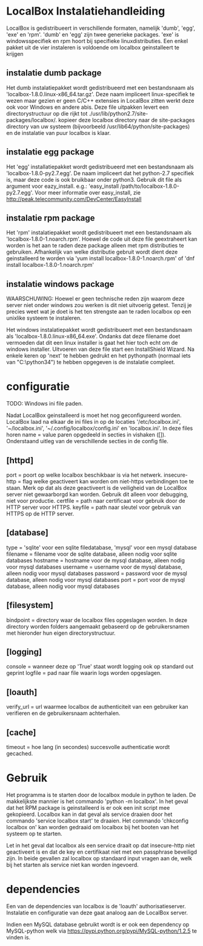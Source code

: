 LocalBox Instalatiehandleiding
==============================

LocalBox is gedistribueert in verschillende formaten, namelijk 'dumb', 'egg',
'exe' en 'rpm'. 'dumb' en 'egg' zijn twee generieke packages. 'exe' is
windowsspecifiek en rpm hoort bij specifieke linuxdistributies. Een enkel
pakket uit de vier instaleren is voldoende om localbox geinstalleert te krijgen

instalatie dumb package
-----------------------

Het dumb instalatiepakket wordt gedistribueerd met een bestandsnaam als
'localbox-1.8.0.linux-x86_64.tar.gz'. Deze naam impliceert linux-specifiek te
wezen maar gezien er geen C/C++ extensies in LocalBox zitten werkt deze ook voor
Windows en andere abis. Deze file uitpakken levert een directorystructuur op die
rijkt tot ./usr/lib/python2.7/site-packages/localbox/. kopieer deze localbox
directory naar de site-packages directory van uw systeem (bijvoorbeeld
/usr/lib64/python/site-packages) en de instalatie van puur localbox is klaar.

instalatie egg package
----------------------

Het 'egg' installatiepakket wordt gedistribueerd met een bestandsnaam als
'localbox-1.8.0-py2.7.egg'. De naam impliceert dat het python-2.7 specifiek
is, maar deze code is ook bruikbaar onder python3. Gebruik dit file als argument
voor eazy_install. e.g.: 'easy_install /path/to/localbox-1.8.0-py2.7.egg'. 
Voor meer informatie over easy_install, zie http://peak.telecommunity.com/DevCenter/EasyInstall

instalatie rpm package
----------------------

Het 'rpm' instalatiepakket wordt gedistribueert met een bestandsnaam als
'localbox-1.8.0-1.noarch.rpm'. Hoewel de code uit deze file geextraheert kan
worden is het aan te raden deze package alleen met rpm distributies te
gebruiken. Afhankelijk van welke distributie gebruit wordt dient deze
geinstalleerd te worden via 'yum install localbox-1.8.0-1.noarch.rpm' of
'dnf install localbox-1.8.0-1.noarch.rpm'


instalatie windows package
--------------------------

WAARSCHUWING: Hoewel er geen technische reden zijn waarom deze server niet
onder windows zou werken is dit niet uitvoerig getest. Tenzij je precies weet
wat je doet is het ten strengste aan te raden localbox op een unixlike systeem
te instaleren.

Het windows instalatiepakket wordt gedistribueert met een bestandsnaam als
'localbox-1.8.0.linux-x86_64.exe'. Ondanks dat deze filename doet vermoeden dat
dit een linux installer is gaat het hier toch echt om de windows installer.
Uitvoeren van deze file start een InstallShield Wizard. Na enkele keren op
'next' te hebben gedrukt en het pythonpath (normaal iets van "C:\python34\")
te hebben opgegeven is de instalatie compleet.


configuratie
============
TODO: Windows ini file paden.

Nadat LocalBox geinstalleerd is moet het nog geconfigureerd worden. LocalBox
laad na elkaar de ini files in op de locaties '/etc/localbox.ini',
'~/localbox.ini', '~/.config/localbox/config.ini' en 'localbox.ini'. In deze
files horen name = value paren opgedeeld in secties in vishaken ([]).
Onderstaand uitleg van de verschillende secties in de config file.

[httpd]
-------
port = poort op welke localbox beschikbaar is via het netwerk.
insecure-http = flag welke geactiveert kan worden om niet-https verbindingen
        toe te staan. Merk op dat als deze geactiveert is de veiligheid van de
        LocalBox server niet gewaarborgd kan worden. Gebruik dit alleen voor
        debugging, niet voor productie.
certfile = path naar certificaat voor gebruik door de HTTP server voor HTTPS.
keyfile = path naar sleutel voor gebruik van HTTPS op de HTTP server.

[database]
----------
type = 'sqlite' voor een sqlite filedatabase, 'mysql' voor een mysql database
filename = filename voor de sqlite database, alleen nodig voor sqlite databases
hostname = hostname voor de mysql database, alleen nodig voor mysql databases
username = username voor de mysql database, alleen nodig voor mysql databases
password = password voor de mysql database, alleen nodig voor mysql databases
port = port voor de mysql database, alleen nodig voor mysql databases

[filesystem]
------------
bindpoint = directory waar de localbox files opgeslagen worden. In deze
        directory worden folders aangemaakt gebaseerd op de gebruikersnamen met
        hieronder hun eigen directorystructuur.

[logging]
---------
console = wanneer deze op 'True' staat wordt logging ook op standard out geprint
logfile = pad naar file waarin logs worden opgeslagen. 


[loauth]
--------
verify_url = url waarmee localbox de authenticiteit van een gebruiker kan
        verifieren en de gebruikersnaam achterhalen.

[cache]
-------
timeout = hoe lang (in secondes) succesvolle authenticatie wordt gecached.


Gebruik
=======
Het programma is te starten door de localbox module in python te laden. De
makkelijkste mannier is het commando 'python -m localbox'. In het geval dat
het RPM package is geinstalleerd is er ook een init script mee gekopieerd.
Localbox kan in dat geval als service draaien door het commando
'service localbox start' te draaien. Het commando 'chkconfig localbox on'
kan worden gedraaid om localbox bij het booten van het systeem op te starten.

Let in het geval dat localbox als een service draait op dat insecure-http niet
geactiveert is en dat de key en certifikaat niet met een passphrase beveiligd
zijn. In beide gevallen zal localbox op standaard input vragen aan de, welk
bij het starten als service niet kan worden ingevoerd. 

dependencies
============
Een van de dependencies van localbox is de 'loauth' authorisatieserver.
Instalatie en configuratie van deze gaat analoog aan de LocalBox server.

Indien een MySQL database gebruikt wordt is er ook een dependency op
MySQL-python welk via https://pypi.python.org/pypi/MySQL-python/1.2.5 te vinden
is.
